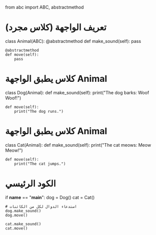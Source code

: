 from abc import ABC, abstractmethod

# تعريف الواجهة (كلاس مجرد)
class Animal(ABC):
    @abstractmethod
    def make_sound(self):
        pass

    @abstractmethod
    def move(self):
        pass

# كلاس يطبق الواجهة Animal
class Dog(Animal):
    def make_sound(self):
        print("The dog barks: Woof Woof!")

    def move(self):
        print("The dog runs.")

# كلاس يطبق الواجهة Animal
class Cat(Animal):
    def make_sound(self):
        print("The cat meows: Meow Meow!")

    def move(self):
        print("The cat jumps.")

# الكود الرئيسي
if __name__ == "__main__":
    dog = Dog()
    cat = Cat()

    # استدعاء الدوال لكل من الكائنات
    dog.make_sound()
    dog.move()

    cat.make_sound()
    cat.move()

